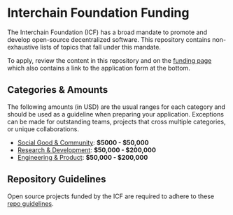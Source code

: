 # Interchain Foundation Funding

The Interchain Foundation (ICF) has a broad mandate to promote and develop open-source decentralized software. This repository contains non-exhaustive lists of topics that fall under this mandate.

To apply, review the content in this repository and on the [funding page](https://interchain.io/funding) which also contains a link to the application form at the bottom.

## Categories & Amounts

The following amounts (in USD) are the usual ranges for each category and should be used as a guideline when preparing your application. Exceptions can be made for outstanding teams, projects that cross multiple categories, or unique collaborations. 

- [Social Good & Community](./social_good_and_community.md): **$5000 - $50,000**
- [Research & Development](./research.md): **$50,000 - $200,000**
- [Engineering & Product](./engineering_and_product.md): **$50,000 - $200,000**

## Repository Guidelines

Open source projects funded by the ICF are required to adhere to these [repo guidelines](./repository_guidelines.md).
